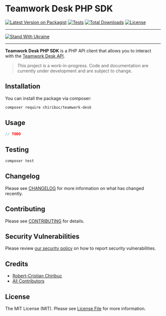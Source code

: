 # Teamwork Desk PHP SDK

[![Latest Version on Packagist](https://img.shields.io/packagist/v/chiribuc/teamwork-desk.svg)](https://packagist.org/packages/chiribuc/teamwork-desk)
[![Tests](https://github.com/chiribuc/teamwork-desk/actions/workflows/run-tests.yml/badge.svg)](https://github.com/chiribuc/teamwork-desk/actions?query=workflow%3Arun-tests)
[![Total Downloads](https://img.shields.io/packagist/dt/chiribuc/teamwork-desk.svg)](https://packagist.org/packages/chiribuc/teamwork-desk)
[![License](https://img.shields.io/packagist/l/the-bug-software/data-gov-ro.svg)](https://github.com/chiribuc/teamwork-desk/blob/main/README.md)

-----

[![Stand With Ukraine](https://user-images.githubusercontent.com/46414598/191076542-6fe6dc3a-8d98-463b-86d6-78dbb1e3dbc8.svg)](https://supportukrainenow.org/)

-----

**Teamwork Desk PHP SDK** is a PHP API client that allows you to interact with the [Teamwork Desk API](https://apidocs.teamwork.com).  

> This project is a work-in-progress. Code and documentation are currently under development and are subject to change.


## Installation

You can install the package via composer:

```bash
composer require chiribuc/teamwork-desk
```

## Usage

```php
// TODO
```

## Testing

```bash
composer test
```

## Changelog

Please see [CHANGELOG](CHANGELOG.md) for more information on what has changed recently.

## Contributing

Please see [CONTRIBUTING](https://github.com/spatie/.github/blob/main/CONTRIBUTING.md) for details.

## Security Vulnerabilities

Please review [our security policy](../../security/policy) on how to report security vulnerabilities.

## Credits

- [Robert-Cristian Chiribuc](https://github.com/chiribuc)
- [All Contributors](../../contributors)

## License

The MIT License (MIT). Please see [License File](LICENSE.md) for more information.
